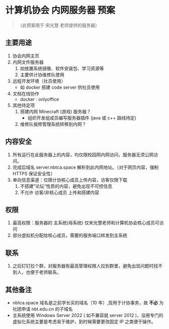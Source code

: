 # 计算机协会 内网服务器 预案

> （此预案用于 宋光慧 老师提供的服务器）

## 主要用途

1. 协会内网主页
2. 内网文件服务器
   1. 如放置系统镜像、软件安装包、学习资源等
   2. 主要供计协维修队使用
3. 远程开发环境（社员使用）
   - 如 docker 搭建 code server 供社员使用
4. 文档在线协作
   - docker : onlyoffice
5. 其他待定项
   1. 搭建内网 Minecraft (游戏) 服务器？
      - 组织开发组成员编写服务器插件 (java 或 c++ 路线待定)
   2. 维修队报修管理系统转移到内网？

## 内容安全

1. 所有运行在此服务器上的内容，均仅限校园网内网访问，服务器无须公网访问。
2. 完成后域名 server.nbtca.space 解析到此内网地址。（对于网页内容，强制 HTTPS 保证安全性）
3. 单向信息渠道：仅限计协核心成员上传内容，访客仅限下载
   1. 不搭建”论坛“性质的内容，避免出现不可控信息
   2. 不允许 访客/非核心成员 上传和搭建内容

## 权限

1.  最高权限：服务器的 主系统(母系统) 仅宋光慧老师和计算机协会核心成员可访问
2.  部分虚拟机分配给核心成员，需要的服务端口转发到主系统

## 联系

1. 之后钉钉拉个群，对服务器有最高管理权限人拉到群里，避免出现问题时找不到人，也便于老师联系。

## 其他备注

- nbtca.space 域名是之前学长买的域名（10 年）,现用于计协事务，故 **不必** 为社团申请 nbt.edu.cn 的子域名
- 主系统使用 Windows Server 2022 ( 如不兼容就 server 2012 )，没用专门的虚拟化系统主要是考虑易于维护，到时候需要更改固定 IP 之类便于操作。
